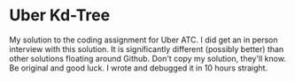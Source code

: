 # Uber Kd-Tree
My solution to the coding assignment for Uber ATC. I did get an in person interview with this solution. It is significantly different (possibly better) than other solutions floating around Github. Don't copy my solution, they'll know. Be original and good luck. I wrote and debugged it in 10 hours straight.
